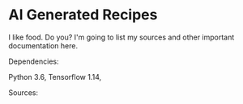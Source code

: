 # AI Generated Recipes

I like food. Do you?
I'm going to list my sources and other important documentation here.

Dependencies:

Python 3.6, 
Tensorflow 1.14,

Sources:


